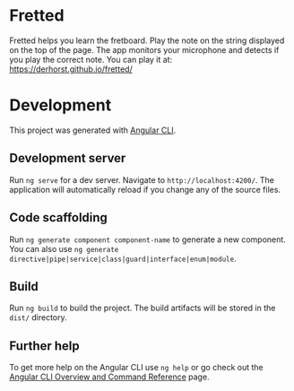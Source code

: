 # Fretted
Fretted helps you learn the fretboard. 
Play the note on the string displayed on the top of the page. The app monitors your microphone and detects if you play the correct note.
You can play it at:
https://derhorst.github.io/fretted/

# Development
This project was generated with [Angular CLI](https://github.com/angular/angular-cli).

## Development server

Run `ng serve` for a dev server. Navigate to `http://localhost:4200/`. The application will automatically reload if you change any of the source files.

## Code scaffolding

Run `ng generate component component-name` to generate a new component. You can also use `ng generate directive|pipe|service|class|guard|interface|enum|module`.

## Build

Run `ng build` to build the project. The build artifacts will be stored in the `dist/` directory.

## Further help

To get more help on the Angular CLI use `ng help` or go check out the [Angular CLI Overview and Command Reference](https://angular.io/cli) page.
